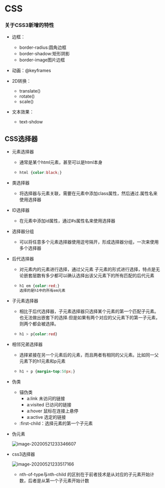 # CSS

### 关于CSS3新增的特性

* 边框：
  * border-radius:圆角边框
  * border-shadow:矩形阴影
  * border-image图片边框

* 动画：@keyframes
* 2D转换：
  * translate()
  * rotate()
  * scale()
* 文本效果：
  * text-shdow

## CSS选择器

* 元素选择器

  * 通常是某个html元素，甚至可以是html本身

  * ```css
    html {color:black;}
    ```

* 类选择器

  * 将选择器与元素关联，需要在元素中添加class属性，然后通过.属性名来使用选择器

* ID选择器

  * 在元素中添加id属性，通过#s属性名来使用选择器

* 选择器分组

  * 可以将任意多个元素选择器使用逗号隔开，形成选择器分组，一次来使用多个选择器

* 后代选择器

  * 对元素内的元素进行选择，通过父元素 子元素的形式进行选择，特点是无论嵌套层数有多少都可以确认选择出该父元素下的所有匹配的后代元素

  * ```css
    h1 em {color:red;}
    选择的是h1中的所有em元素
    ```

* 子元素选择器

  * 相比于后代选择器，子元素选择器只选择某个元素的第一个匹配子元素。也无法做出嵌套下的选择.但是如果有两个对应的父元素下的第一子元素，则两个都会被选择。

  * ```css
    h1 > p{color:red}
    ```

* 相邻兄弟选择器

  * 选择紧接在另一个元素后的元素，而且两者有相同的父元素。比如同一父元素下的h1元素和p元素

  * ```css
    h1 + p {margin-top:50px;}
    ```

* 伪类

  * 锚伪类
    * a:link    未访问的链接
    * a:visited    已访问的链接
    * a:hover    鼠标在连接上悬停
    * a:active    选定的链接 
  * :first-child：选择元素的第一个子元素

* 伪元素

  ![image-20200521233346607](C:\Users\narwh\AppData\Roaming\Typora\typora-user-images\image-20200521233346607.png)

* css3选择器

  ![image-20200521233517166](C:\Users\narwh\AppData\Roaming\Typora\typora-user-images\image-20200521233517166.png)
  
  * nth-of-type与nth-child 的区别在于前者技术是从对应的子元素开始计数，后者是从第一个子元素开始计数
  
  ​	